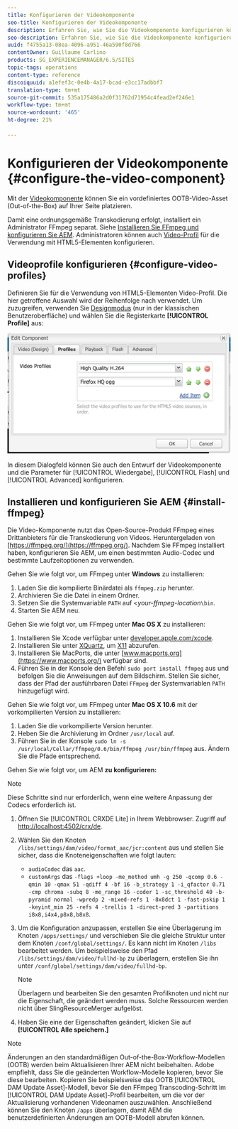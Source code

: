```yaml
---
title: Konfigurieren der Videokomponente
seo-title: Konfigurieren der Videokomponente
description: Erfahren Sie, wie Sie die Videokomponente konfigurieren können.
seo-description: Erfahren Sie, wie Sie die Videokomponente konfigurieren können.
uuid: f4755a13-08ea-4096-a951-46a590f8d766
contentOwner: Guillaume Carlino
products: SG_EXPERIENCEMANAGER/6.5/SITES
topic-tags: operations
content-type: reference
discoiquuid: a1efef3c-0e4b-4a17-bcad-e3cc17adbbf7
translation-type: tm+mt
source-git-commit: 535a175486a2d0f31762d71954c4fead2ef246e1
workflow-type: tm+mt
source-wordcount: '465'
ht-degree: 21%

---
```



# Konfigurieren der Videokomponente {#configure-the-video-component}

Mit der [Videokomponente](/help/sites-authoring/default-components-foundation.md#video) können Sie ein vordefiniertes OOTB-Video-Asset (Out-of-the-Box) auf Ihrer Seite platzieren.

Damit eine ordnungsgemäße Transkodierung erfolgt, installiert ein Administrator FFmpeg separat. Siehe [Installieren Sie FFmpeg und konfigurieren Sie AEM](#install-ffmpeg). Administratoren können auch [Video-Profil](#configure-video-profiles) für die Verwendung mit HTML5-Elementen konfigurieren.

## Videoprofile konfigurieren {#configure-video-profiles}

Definieren Sie für die Verwendung von HTML5-Elementen Video-Profil. Die hier getroffene Auswahl wird der Reihenfolge nach verwendet. Um zuzugreifen, verwenden Sie [Designmodus](/help/sites-authoring/default-components-designmode.md) (nur in der klassischen Benutzeroberfläche) und wählen Sie die Registerkarte **[!UICONTROL Profile]** aus:

![chlimage_1-317](assets/chlimage_1-317.png)

In diesem Dialogfeld können Sie auch den Entwurf der Videokomponente und die Parameter für [!UICONTROL Wiedergabe], [!UICONTROL Flash] und [!UICONTROL Advanced] konfigurieren.

## Installieren und konfigurieren Sie AEM {#install-ffmpeg}

Die Video-Komponente nutzt das Open-Source-Produkt FFmpeg eines Drittanbieters für die Transkodierung von Videos. Heruntergeladen von [https://ffmpeg.org/](https://ffmpeg.org/). Nachdem Sie FFmpeg installiert haben, konfigurieren Sie AEM, um einen bestimmten Audio-Codec und bestimmte Laufzeitoptionen zu verwenden.

Gehen Sie wie folgt vor, um FFmpeg unter **Windows** zu installieren:

1. Laden Sie die kompilierte Binärdatei als `ffmpeg.zip` herunter.
1. Archivieren Sie die Datei in einem Ordner.
1. Setzen Sie die Systemvariable `PATH` auf &lt;*your-ffmpeg-location*`\bin`.
1. Starten Sie AEM neu.

Gehen Sie wie folgt vor, um FFmpeg unter **Mac OS X** zu installieren:

1. Installieren Sie Xcode verfügbar unter [developer.apple.com/xcode](https://developer.apple.com/xcode/).
1. Installieren Sie unter [XQuartz](https://www.xquartz.org), um [X11](https://support.apple.com/de-de/HT201341) abzurufen.
1. Installieren Sie MacPorts, die unter [www.macports.org](https://www.macports.org/) verfügbar sind.
1. Führen Sie in der Konsole den Befehl `sudo port install ffmpeg` aus und befolgen Sie die Anweisungen auf dem Bildschirm. Stellen Sie sicher, dass der Pfad der ausführbaren Datei `FFmpeg` der Systemvariablen `PATH` hinzugefügt wird.

Gehen Sie wie folgt vor, um FFmpeg unter **Mac OS X 10.6** mit der vorkompilierten Version zu installieren:

1. Laden Sie die vorkompilierte Version herunter.
1. Heben Sie die Archivierung im Ordner `/usr/local` auf.
1. Führen Sie in der Konsole `sudo ln -s /usr/local/Cellar/ffmpeg/0.6/bin/ffmpeg /usr/bin/ffmpeg` aus. Ändern Sie die Pfade entsprechend.

Gehen Sie wie folgt vor, um AEM **zu konfigurieren:**

>[!NOTE]
>
>Diese Schritte sind nur erforderlich, wenn eine weitere Anpassung der Codecs erforderlich ist.

1. Öffnen Sie [!UICONTROL CRXDE Lite] in Ihrem Webbrowser. Zugriff auf [http://localhost:4502/crx/de](http://localhost:4502/crx/de).
2. Wählen Sie den Knoten `/libs/settings/dam/video/format_aac/jcr:content` aus und stellen Sie sicher, dass die Knoteneigenschaften wie folgt lauten:

   * `audioCodec` das `aac`.
   * `customArgs` das `-flags +loop -me_method umh -g 250 -qcomp 0.6 -qmin 10 -qmax 51 -qdiff 4 -bf 16 -b_strategy 1 -i_qfactor 0.71 -cmp chroma -subq 8 -me_range 16 -coder 1 -sc_threshold 40 -b-pyramid normal -wpredp 2 -mixed-refs 1 -8x8dct 1 -fast-pskip 1 -keyint_min 25 -refs 4 -trellis 1 -direct-pred 3 -partitions i8x8,i4x4,p8x8,b8x8`.

3. Um die Konfiguration anzupassen, erstellen Sie eine Überlagerung im Knoten `/apps/settings/` und verschieben Sie die gleiche Struktur unter dem Knoten `/conf/global/settings/`. Es kann nicht im Knoten `/libs` bearbeitet werden. Um beispielsweise den Pfad `/libs/settings/dam/video/fullhd-bp` zu überlagern, erstellen Sie ihn unter `/conf/global/settings/dam/video/fullhd-bp`.

   >[!NOTE]
   >
   >Überlagern und bearbeiten Sie den gesamten Profilknoten und nicht nur die Eigenschaft, die geändert werden muss. Solche Ressourcen werden nicht über SlingResourceMerger aufgelöst.

4. Haben Sie eine der Eigenschaften geändert, klicken Sie auf **[!UICONTROL Alle speichern.]**

>[!NOTE]
>
>Änderungen an den standardmäßigen Out-of-the-Box-Workflow-Modellen (OOTB) werden beim Aktualisieren Ihrer AEM nicht beibehalten. Adobe empfiehlt, dass Sie die geänderten Workflow-Modelle kopieren, bevor Sie diese bearbeiten. Kopieren Sie beispielsweise das OOTB [!UICONTROL DAM Update Asset]-Modell, bevor Sie den FFmpeg Transcoding-Schritt im [!UICONTROL DAM Update Asset]-Profil bearbeiten, um die vor der Aktualisierung vorhandenen Videonamen auszuwählen. Anschließend können Sie den Knoten `/apps` überlagern, damit AEM die benutzerdefinierten Änderungen am OOTB-Modell abrufen können.
